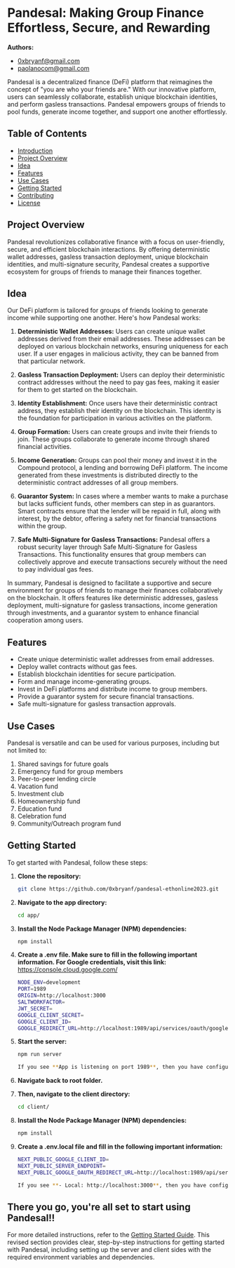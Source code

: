 # Pandesal: Making Group Finance Effortless, Secure, and Rewarding

**Authors:**
- [0xbryanf@gmail.com](mailto:0xbryanf@gmail.com)
- [paolanocom@gmail.com](mailto:paolanocom@gmail.com)

Pandesal is a decentralized finance (DeFi) platform that reimagines the concept of "you are who your friends are." With our innovative platform, users can seamlessly collaborate, establish unique blockchain identities, and perform gasless transactions. Pandesal empowers groups of friends to pool funds, generate income together, and support one another effortlessly.

## Table of Contents
- [Introduction](#pandesal-a-defi-platform-for-collaborative-finance)
- [Project Overview](#project-overview)
- [Idea](#idea)
- [Features](#features)
- [Use Cases](#use-cases)
- [Getting Started](#getting-started)
- [Contributing](#contributing)
- [License](#license)

## Project Overview
Pandesal revolutionizes collaborative finance with a focus on user-friendly, secure, and efficient blockchain interactions. By offering deterministic wallet addresses, gasless transaction deployment, unique blockchain identities, and multi-signature security, Pandesal creates a supportive ecosystem for groups of friends to manage their finances together.

## Idea
Our DeFi platform is tailored for groups of friends looking to generate income while supporting one another. Here's how Pandesal works:

1. **Deterministic Wallet Addresses:** Users can create unique wallet addresses derived from their email addresses. These addresses can be deployed on various blockchain networks, ensuring uniqueness for each user. If a user engages in malicious activity, they can be banned from that particular network.

2. **Gasless Transaction Deployment:** Users can deploy their deterministic contract addresses without the need to pay gas fees, making it easier for them to get started on the blockchain.

3. **Identity Establishment:** Once users have their deterministic contract address, they establish their identity on the blockchain. This identity is the foundation for participation in various activities on the platform.

4. **Group Formation:** Users can create groups and invite their friends to join. These groups collaborate to generate income through shared financial activities.

5. **Income Generation:** Groups can pool their money and invest it in the Compound protocol, a lending and borrowing DeFi platform. The income generated from these investments is distributed directly to the deterministic contract addresses of all group members.

6. **Guarantor System:** In cases where a member wants to make a purchase but lacks sufficient funds, other members can step in as guarantors. Smart contracts ensure that the lender will be repaid in full, along with interest, by the debtor, offering a safety net for financial transactions within the group.

7. **Safe Multi-Signature for Gasless Transactions:** Pandesal offers a robust security layer through Safe Multi-Signature for Gasless Transactions. This functionality ensures that group members can collectively approve and execute transactions securely without the need to pay individual gas fees.

In summary, Pandesal is designed to facilitate a supportive and secure environment for groups of friends to manage their finances collaboratively on the blockchain. It offers features like deterministic addresses, gasless deployment, multi-signature for gasless transactions, income generation through investments, and a guarantor system to enhance financial cooperation among users.

## Features

- Create unique deterministic wallet addresses from email addresses.
- Deploy wallet contracts without gas fees.
- Establish blockchain identities for secure participation.
- Form and manage income-generating groups.
- Invest in DeFi platforms and distribute income to group members.
- Provide a guarantor system for secure financial transactions.
- Safe multi-signature for gasless transaction approvals.

## Use Cases
Pandesal is versatile and can be used for various purposes, including but not limited to:

1. Shared savings for future goals
2. Emergency fund for group members
3. Peer-to-peer lending circle
4. Vacation fund
5. Investment club
6. Homeownership fund
7. Education fund
8. Celebration fund
9. Community/Outreach program fund

## Getting Started
To get started with Pandesal, follow these steps:

1. **Clone the repository:**
   ```bash
   git clone https://github.com/0xbryanf/pandesal-ethonline2023.git

2. **Navigate to the app directory:**
    ```bash
    cd app/

3. **Install the Node Package Manager (NPM) dependencies:**
    ```bash
    npm install

4. **Create a .env file. Make sure to fill in the following important information. For Google credentials, visit this link:** https://console.cloud.google.com/
    ```bash
    NODE_ENV=development
    PORT=1989
    ORIGIN=http://localhost:3000
    SALTWORKFACTOR=
    JWT_SECRET=
    GOOGLE_CLIENT_SECRET=
    GOOGLE_CLIENT_ID=
    GOOGLE_REDIRECT_URL=http://localhost:1989/api/services/oauth/google

5. **Start the server:**
    ```bash
    npm run server

    If you see **App is listening on port 1989**, then you have configured the server correctly.

6. **Navigate back to root folder.**

7. **Then, navigate to the client directory:**
    ```bash
    cd client/

8. **Install the Node Package Manager (NPM) dependencies:**
    ```bash
    npm install

9. **Create a .env.local file and fill in the following important information:**
    ```bash
    NEXT_PUBLIC_GOOGLE_CLIENT_ID=
    NEXT_PUBLIC_SERVER_ENDPOINT=
    NEXT_PUBLIC_GOOGLE_OAUTH_REDIRECT_URL=http://localhost:1989/api/services/oauth/google 

    If you see **- Local: http://localhost:3000**, then you have configured the client side correctly. Copy    **http://localhost:3000** to your browser.


## There you go, you're all set to start using Pandesal!!

For more detailed instructions, refer to the [Getting Started Guide](docs/getting-started.md).
This revised section provides clear, step-by-step instructions for getting started with Pandesal, including setting up the server and client sides with the required environment variables and dependencies.